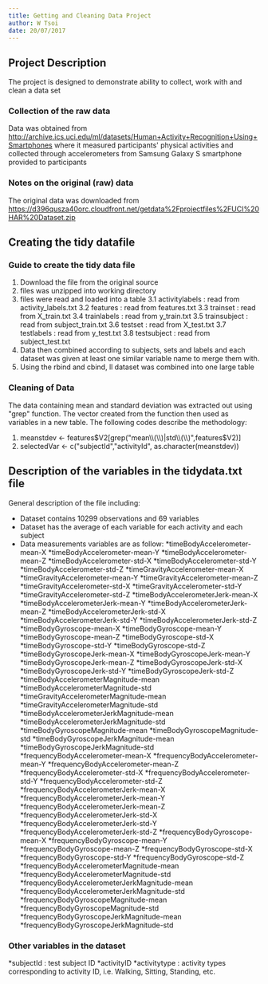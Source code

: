 ```yaml
---
title: Getting and Cleaning Data Project
author: W Tsoi
date: 20/07/2017
---
```


## Project Description
The project is designed to demonstrate ability to collect, work with and clean a data set

### Collection of the raw data
Data was obtained from http://archive.ics.uci.edu/ml/datasets/Human+Activity+Recognition+Using+Smartphones where it measured participants' physical activities and collected through accelerometers from Samsung Galaxy S smartphone provided to participants

### Notes on the original (raw) data 
The original data was downloaded from https://d396qusza40orc.cloudfront.net/getdata%2Fprojectfiles%2FUCI%20HAR%20Dataset.zip

## Creating the tidy datafile

### Guide to create the tidy data file
1. Download the file from the original source
2. files was unzipped into working directory
3. files were read and loaded into a table
    3.1 activitylabels : read from activity_labels.txt
    3.2 features : read from features.txt
    3.3 trainset : read from X_train.txt
    3.4 trainlabels : read from y_train.txt
    3.5 trainsubject : read from subject_train.txt
    3.6 testset : read from X_test.txt
    3.7 testlabels : read from y_test.txt
    3.8 testsubject : read from subject_test.txt
4. Data then combined according to subjects, sets and labels and each dataset was given at least one similar variable     name to merge them with.
5. Using the rbind and cbind, ll dataset was combined into one large table

### Cleaning of Data
The data containing mean and standard deviation was extracted out using "grep" function. The vector created from the function then used as variables in a new table. The following codes describe the methodology:
   1. meanstdev <- features$V2[grep("mean\\(\\)|std\\(\\)",features$V2)]
   2. selectedVar <- c("subjectId","activityId", as.character(meanstdev))

## Description of the variables in the tidydata.txt file
General description of the file including:
 - Dataset contains 10299 observations and 69 variables 
 - Dataset has the average of each variable for each activity and each subject
 - Data measurements variables are as follow:
   *timeBodyAccelerometer-mean-X 
   *timeBodyAccelerometer-mean-Y
   *timeBodyAccelerometer-mean-Z
   *timeBodyAccelerometer-std-X
   *timeBodyAccelerometer-std-Y
   *timeBodyAccelerometer-std-Z
   *timeGravityAccelerometer-mean-X
   *timeGravityAccelerometer-mean-Y
   *timeGravityAccelerometer-mean-Z
   *timeGravityAccelerometer-std-X
   *timeGravityAccelerometer-std-Y
   *timeGravityAccelerometer-std-Z
   *timeBodyAccelerometerJerk-mean-X
   *timeBodyAccelerometerJerk-mean-Y
   *timeBodyAccelerometerJerk-mean-Z
   *timeBodyAccelerometerJerk-std-X
   *timeBodyAccelerometerJerk-std-Y
   *timeBodyAccelerometerJerk-std-Z
   *timeBodyGyroscope-mean-X
   *timeBodyGyroscope-mean-Y
   *timeBodyGyroscope-mean-Z
   *timeBodyGyroscope-std-X
   *timeBodyGyroscope-std-Y
   *timeBodyGyroscope-std-Z
   *timeBodyGyroscopeJerk-mean-X
   *timeBodyGyroscopeJerk-mean-Y
   *timeBodyGyroscopeJerk-mean-Z
   *timeBodyGyroscopeJerk-std-X
   *timeBodyGyroscopeJerk-std-Y
   *timeBodyGyroscopeJerk-std-Z
   *timeBodyAccelerometerMagnitude-mean
   *timeBodyAccelerometerMagnitude-std
   *timeGravityAccelerometerMagnitude-mean
   *timeGravityAccelerometerMagnitude-std
   *timeBodyAccelerometerJerkMagnitude-mean
   *timeBodyAccelerometerJerkMagnitude-std
   *timeBodyGyroscopeMagnitude-mean
   *timeBodyGyroscopeMagnitude-std
   *timeBodyGyroscopeJerkMagnitude-mean
   *timeBodyGyroscopeJerkMagnitude-std
   *frequencyBodyAccelerometer-mean-X
   *frequencyBodyAccelerometer-mean-Y
   *frequencyBodyAccelerometer-mean-Z
   *frequencyBodyAccelerometer-std-X
   *frequencyBodyAccelerometer-std-Y
   *frequencyBodyAccelerometer-std-Z
   *frequencyBodyAccelerometerJerk-mean-X
   *frequencyBodyAccelerometerJerk-mean-Y
   *frequencyBodyAccelerometerJerk-mean-Z
   *frequencyBodyAccelerometerJerk-std-X
   *frequencyBodyAccelerometerJerk-std-Y
   *frequencyBodyAccelerometerJerk-std-Z
   *frequencyBodyGyroscope-mean-X
   *frequencyBodyGyroscope-mean-Y
   *frequencyBodyGyroscope-mean-Z
   *frequencyBodyGyroscope-std-X
   *frequencyBodyGyroscope-std-Y
   *frequencyBodyGyroscope-std-Z
   *frequencyBodyAccelerometerMagnitude-mean
   *frequencyBodyAccelerometerMagnitude-std
   *frequencyBodyAccelerometerJerkMagnitude-mean
   *frequencyBodyAccelerometerJerkMagnitude-std
   *frequencyBodyGyroscopeMagnitude-mean
   *frequencyBodyGyroscopeMagnitude-std
   *frequencyBodyGyroscopeJerkMagnitude-mean
   *frequencyBodyGyroscopeJerkMagnitude-std
  

### Other variables in the dataset
   *subjectId : test subject ID
   *activityID 
   *activitytype : activity types corresponding to activity ID, i.e. Walking, Sitting, Standing, etc.



